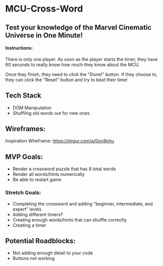 # MCU-Cross-Word

## Test your knowledge of the Marvel Cinematic Universe in One Minute!

#### Instructions:

There is only one player. As soon as the player starts the timer, they have 60 seconds to really know how much they know about the MCU. 

Once they finish, they need to click the "Done!" button. If they choose to, they can click the "Reset" button and try to beat their time!

## Tech Stack
- DOM Manipulation
- Shuffling old words out for new ones.

## Wireframes:
Inspiration Wireframe: https://imgur.com/a/0oo9ohu


## MVP Goals:
- Render a crossword puzzle that has 8 total words
- Render all words/hints numerically
- Be able to restart game

### Stretch Goals:
- Completing the crossword and adding "beginner, intermediate, and expert" levels
- Adding different timers?
- Creating enough words/hints that can shuffle correctly
- Creating a timer

## Potential Roadblocks:
- Not adding enough detail to your code
- Buttons not working 
